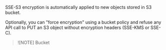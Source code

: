 SSE-S3 encryption is automatically applied to new objects stored in S3 bucket.

Optionally, you can "force encryption" using a bucket policy and refuse any API call to PUT an S3 object without encryption headers (SSE-KMS or SSE-C).

>![NOTE]
>Bucket